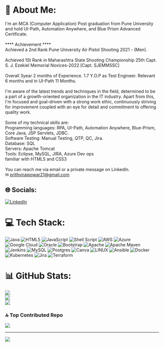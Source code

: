 # 💫 About Me:
I'm an MCA (Computer Application) Post graduation from Pune University and hold UI-Path, Automation Anywhere, and Blue Prism Advanced Certificate.<br><br> **** Achievement ****<br>Achieved a 2nd Rank Pune University Air Pistol Shooting 2021 - (Men).<br><br>Achieved 1St Rank in Maharashtra State Shooting Championship 25th Capt. S. J. Ezekiel Memorial Novices-2022 [Capt. SJEMMSSC] <br><br>Overall 3year 2 months of Experience. 1.7 Y.O.P as Test Engineer. Relevant 6 months and in UI-Path 11 Months.<br><br>I'm aware of the latest trends and techniques in the field, determined to be a part of a growth-oriented organization in the IT industry. Apart from this, I'm focused and goal-driven with a strong work ethic, continuously striving for improvement coupled with an eye for detail and commitment to offering quality work.<br><br>Some of my technical skills are:<br>Programming languages: RPA, UI-Path, Automation Anywhere, Blue-Prism, Core Java, JSP Servlets, JDBC.<br>Software Testing: Manual Testing, QTP, QC, Jira.<br>Database: SQL<br>Servers: Apache Tomcat<br>Tools: Eclipse, MySQL, JIRA, Azure Dev ops<br>familiar with HTML5 and CSS3<br><br>You can reach me via email or a private message on LinkedIn.<br>✉ prithvirajpowar21@gmail.com


## 🌐 Socials:
[![LinkedIn](https://img.shields.io/badge/LinkedIn-%230077B5.svg?logo=linkedin&logoColor=white)](https://linkedin.com/in/https://www.linkedin.com/in/prithviraj-powar-3758bb191/) 

# 💻 Tech Stack:
![Java](https://img.shields.io/badge/java-%23ED8B00.svg?style=for-the-badge&logo=java&logoColor=white) ![HTML5](https://img.shields.io/badge/html5-%23E34F26.svg?style=for-the-badge&logo=html5&logoColor=white) ![JavaScript](https://img.shields.io/badge/javascript-%23323330.svg?style=for-the-badge&logo=javascript&logoColor=%23F7DF1E) ![Shell Script](https://img.shields.io/badge/shell_script-%23121011.svg?style=for-the-badge&logo=gnu-bash&logoColor=white) ![AWS](https://img.shields.io/badge/AWS-%23FF9900.svg?style=for-the-badge&logo=amazon-aws&logoColor=white) ![Azure](https://img.shields.io/badge/azure-%230072C6.svg?style=for-the-badge&logo=azure-devops&logoColor=white) ![Google Cloud](https://img.shields.io/badge/Google%20Cloud-%234285F4.svg?style=for-the-badge&logo=google-cloud&logoColor=white) ![Oracle](https://img.shields.io/badge/Oracle-F80000?style=for-the-badge&logo=oracle&logoColor=white) ![Bootstrap](https://img.shields.io/badge/bootstrap-%23563D7C.svg?style=for-the-badge&logo=bootstrap&logoColor=white) ![Apache](https://img.shields.io/badge/apache-%23D42029.svg?style=for-the-badge&logo=apache&logoColor=white) ![Apache Maven](https://img.shields.io/badge/Apache%20Maven-C71A36?style=for-the-badge&logo=Apache%20Maven&logoColor=white) ![Jenkins](https://img.shields.io/badge/jenkins-%232C5263.svg?style=for-the-badge&logo=jenkins&logoColor=white) ![MySQL](https://img.shields.io/badge/mysql-%2300f.svg?style=for-the-badge&logo=mysql&logoColor=white) ![Postgres](https://img.shields.io/badge/postgres-%23316192.svg?style=for-the-badge&logo=postgresql&logoColor=white) ![Canva](https://img.shields.io/badge/Canva-%2300C4CC.svg?style=for-the-badge&logo=Canva&logoColor=white) ![LINUX](https://img.shields.io/badge/Linux-FCC624?style=for-the-badge&logo=linux&logoColor=black) ![Ansible](https://img.shields.io/badge/ansible-%231A1918.svg?style=for-the-badge&logo=ansible&logoColor=white) ![Docker](https://img.shields.io/badge/docker-%230db7ed.svg?style=for-the-badge&logo=docker&logoColor=white) ![Kubernetes](https://img.shields.io/badge/kubernetes-%23326ce5.svg?style=for-the-badge&logo=kubernetes&logoColor=white) ![Jira](https://img.shields.io/badge/jira-%230A0FFF.svg?style=for-the-badge&logo=jira&logoColor=white) ![Terraform](https://img.shields.io/badge/terraform-%235835CC.svg?style=for-the-badge&logo=terraform&logoColor=white)
# 📊 GitHub Stats:
![](https://github-readme-stats.vercel.app/api?username=jpowarpgithub&theme=merko&hide_border=false&include_all_commits=true&count_private=true)<br/>
![](https://github-readme-streak-stats.herokuapp.com/?user=jpowarpgithub&theme=merko&hide_border=false)<br/>
![](https://github-readme-stats.vercel.app/api/top-langs/?username=jpowarpgithub&theme=merko&hide_border=false&include_all_commits=true&count_private=true&layout=compact)

### 🔝 Top Contributed Repo
![](https://github-contributor-stats.vercel.app/api?username=jpowarpgithub&limit=5&theme=dark&combine_all_yearly_contributions=true)

---
[![](https://visitcount.itsvg.in/api?id=jpowarpgithub&icon=0&color=0)](https://visitcount.itsvg.in)

<!-- Proudly created with GPRM ( https://gprm.itsvg.in ) -->

